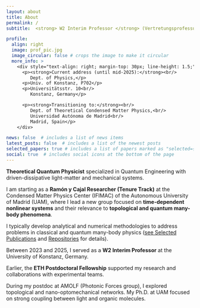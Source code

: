 ```yaml
---
layout: about
title: About
permalink: /
subtitle:  <strong> W2 Interim Professor </strong> (Vertretungsprofessur)

profile:
  align: right
  image: prof_pic.jpg
  image_circular: false # crops the image to make it circular
  more_info: >
    <div style="text-align: right; margin-top: 30px; line-height: 1.5;">
      <p><strong>Current address (until mid-2025):</strong><br/>
         Dept. of Physics,</p>
      <p>Univ. of Konstanz, P702</p>
      <p>Universitätsstr. 10<br/>
         Konstanz, Germany</p>

      <p><strong>Transitioning to:</strong><br/>
         Dept. of Theoretical Condensed Matter Physics,<br/>
         Universidad Autónoma de Madrid<br/>
         Madrid, Spain</p>
    </div>

news: false  # includes a list of news items
latest_posts: false  # includes a list of the newest posts
selected_papers: true # includes a list of papers marked as "selected={true}"
social: true  # includes social icons at the bottom of the page
---
```


<p><strong>Theoretical Quantum Physicist</strong> specialized in Quantum Engineering with driven-dissipative light-matter and mechanical systems.</p>

<p>I am starting as a <strong>Ramón y Cajal Researcher (Tenure Track)</strong> at the Condensed Matter Physics Center (IFIMAC) of the Autonomous University of Madrid (UAM), where I lead a new group focused on <strong>time-dependent nonlinear systems</strong> and their relevance to <strong>topological and quantum many-body phenomena</strong>.</p>

<p>I typically develop analytical and numerical methodologies to address problems in classical and quantum many-body physics (<a href="#publications">see Selected Publications</a> and <a href="https://jdelpino.github.io/repositories/" target="_blank">Repositories</a> for details).</p>

<p>Between 2023 and 2025, I served as a <strong>W2 Interim Professor</strong> at the University of Konstanz, Germany.</p>

<p>Earlier, the <strong>ETH Postdoctoral Fellowship</strong> supported my research and collaborations with experimental teams.</p>

<p>During my postdoc at AMOLF (Photonic Forces group), I explored topological and nano-optomechanical networks. My Ph.D. at UAM focused on strong coupling between light and organic molecules.</p>
